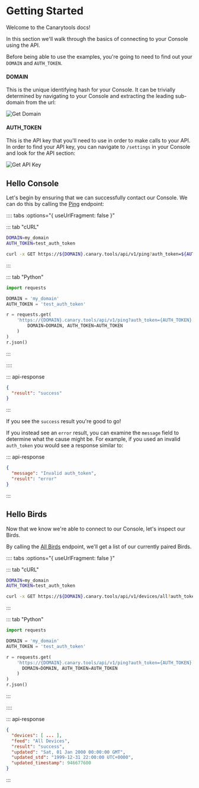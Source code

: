 # Getting Started

Welcome to the Canarytools docs!

In this section we'll walk through the basics of connecting to your Console using the API.

Before being able to use the examples, you're going to need to find out your `DOMAIN` and `AUTH_TOKEN`.

#### DOMAIN

This is the unique identifying hash for your Console. It can be trivially determined by navigating to your Console and extracting the leading sub-domain from the url:

![Get Domain](../images/get-domain.png)

#### AUTH_TOKEN

This is the API key that you'll need to use in order to make calls to your API. In order to find your API key, you can navigate to `/settings` in your Console and look for the API section:

![Get API Key](../images/get-api-key.png)


## Hello Console

Let's begin by ensuring that we can successfully contact our Console. We can do this by calling the [Ping](/console/testing.html#ping) endpoint:

:::: tabs :options="{ useUrlFragment: false }"

::: tab "cURL"

``` bash
DOMAIN=my_domain
AUTH_TOKEN=test_auth_token

curl -x GET https://${DOMAIN}.canary.tools/api/v1/ping?auth_token=${AUTH_TOKEN}
```

:::


::: tab "Python"

``` python
import requests

DOMAIN = 'my_domain'
AUTH_TOKEN = 'test_auth_token'

r = requests.get(
    'https://{DOMAIN}.canary.tools/api/v1/ping?auth_token={AUTH_TOKEN}'.format(
        DOMAIN=DOMAIN, AUTH_TOKEN=AUTH_TOKEN
    )
)
r.json()
```

:::

::::

:::  api-response 
``` json
{
  "result": "success"
}
```
:::

If you see the `success` result you're good to go!

If you instead see an `error` result, you can examine the `message` field to determine what the cause might be. For example, if you used an invalid `auth_token` you would see a response similar to:

::: api-response
```json
{
  "message": "Invalid auth_token",
  "result": "error"
}
```
:::

## Hello Birds

Now that we know we're able to connect to our Console, let's inspect our Birds.

By calling the [All Birds](/bird-management/queries.html#all-birds) endpoint, we'll get a list of our currently paired Birds.

:::: tabs :options="{ useUrlFragment: false }"

::: tab "cURL"

``` bash
DOMAIN=my_domain
AUTH_TOKEN=test_auth_token

curl -x GET https://${DOMAIN}.canary.tools/api/v1/devices/all?auth_token=${AUTH_TOKEN}
```

:::


::: tab "Python"

``` python
import requests

DOMAIN = 'my_domain'
AUTH_TOKEN = 'test_auth_token'

r = requests.get(
    'https://{DOMAIN}.canary.tools/api/v1/ping?auth_token={AUTH_TOKEN}'.format(
      DOMAIN=DOMAIN, AUTH_TOKEN=AUTH_TOKEN
    )
)
r.json()

```

:::

::::


::: api-response
```json
{
  "devices": [ ... ],
  "feed": "All Devices",
  "result": "success",
  "updated": "Sat, 01 Jan 2000 00:00:00 GMT",
  "updated_std": "1999-12-31 22:00:00 UTC+0000",
  "updated_timestamp": 946677600
}
```
:::